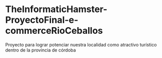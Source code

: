 # TheInformaticHamster-ProyectoFinal-e-commerceRioCeballos
Proyecto para lograr potenciar nuestra localidad como atractivo turístico dentro de la provincia de córdoba
